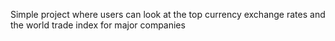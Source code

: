 Simple project where users can look at the top currency exchange rates and the world trade index for major companies
